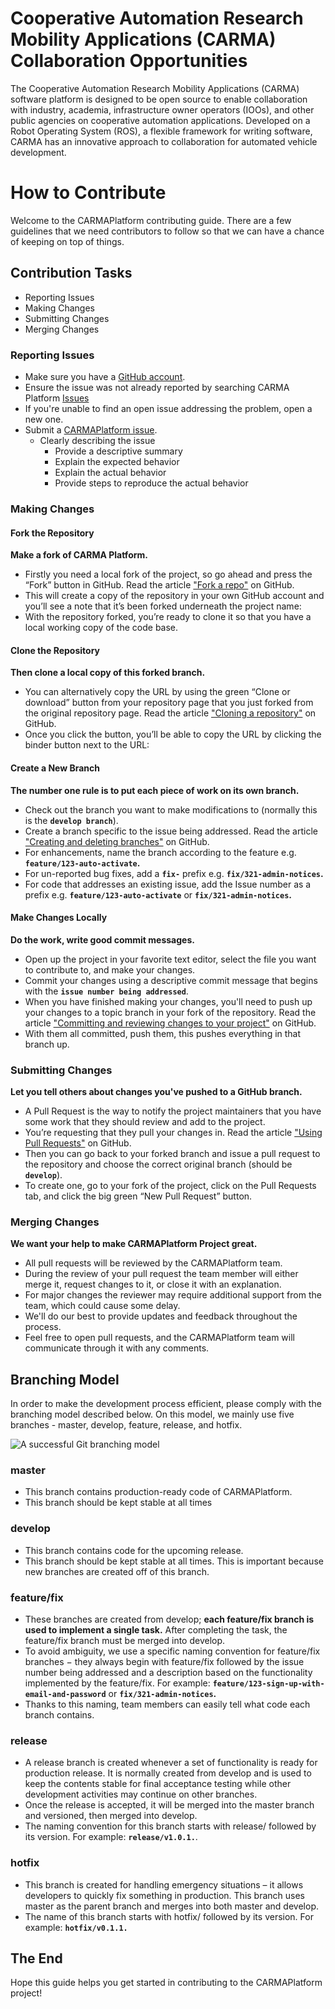 # Cooperative Automation Research Mobility Applications (CARMA) Collaboration Opportunities

The Cooperative Automation Research Mobility Applications (CARMA) software platform is designed to be open source to enable collaboration with industry, academia, infrastructure owner operators (IOOs), and other public agencies on cooperative automation applications. Developed on a Robot Operating System (ROS), a flexible framework for writing software, CARMA has an innovative approach to collaboration for automated vehicle development.

# How to Contribute 

Welcome to the CARMAPlatform contributing guide. There are a few guidelines that we need contributors to follow so that we can have a chance of keeping on top of things.

## Contribution Tasks

* Reporting Issues
* Making Changes
* Submitting Changes
* Merging Changes

### Reporting Issues

* Make sure you have a [GitHub account](https://github.com/signup/free).
* Ensure the issue was not already reported by searching CARMA Platform [Issues](https://github.com/usdot-fhwa-stol/CARMAPlatform/issues)
* If you're unable to find an open issue addressing the problem, open a new one.
* Submit a [CARMAPlatform issue](<docs/ISSUE_TEMPLATE.md>).
  * Clearly describing the issue
    * Provide a descriptive summary
    * Explain the expected behavior
    * Explain the actual behavior
    * Provide steps to reproduce the actual behavior

### Making Changes

#### Fork the Repository
**Make a fork of CARMA Platform.** 

* Firstly you need a local fork of the project, so go ahead and press the “Fork” button in GitHub. Read the article ["Fork a repo"](https://help.github.com/articles/fork-a-repo/) on GitHub.
* This will create a copy of the repository in your own GitHub account and you’ll see a note that it’s been forked underneath the project name:
* With the repository forked, you’re ready to clone it so that you have a local working copy of the code base.
 
#### Clone the Repository
**Then clone a local copy of this forked branch.**
* You can alternatively copy the URL by using the green “Clone or download” button from your repository page that you just forked from the original repository page. Read the article ["Cloning a repository"](https://help.github.com/articles/cloning-a-repository/) on GitHub. 
* Once you click the button, you’ll be able to copy the URL by clicking the binder button next to the URL:

#### Create a New Branch
**The number one rule is to put each piece of work on its own branch.**
* Check out the branch you want to make modifications to (normally this is the **`develop branch`**).
* Create a branch specific to the issue being addressed. Read the article ["Creating and deleting branches"](https://help.github.com/articles/creating-and-deleting-branches-within-your-repository/) on GitHub. 
* For enhancements, name the branch according to the feature e.g. **`feature/123-auto-activate`.**
* For un-reported bug fixes, add a **`fix-`** prefix e.g. **`fix/321-admin-notices`.**
* For code that addresses an existing issue, add the Issue number as a prefix e.g. **`feature/123-auto-activate`** or **`fix/321-admin-notices`.**

#### Make Changes Locally
**Do the work, write good commit messages.**
* Open up the project in your favorite text editor, select the file you want to contribute to, and make your changes.
* Commit your changes using a descriptive commit message that begins with the **`issue number being addressed`**.
* When you have finished making your changes, you'll need to push up your changes to a topic branch in your fork of the repository.  Read the article ["Committing and reviewing changes to your project"](https://help.github.com/desktop/guides/contributing-to-projects/committing-and-reviewing-changes-to-your-project/) on GitHub. 
* With them all committed, push them, this pushes everything in that branch up. 

### Submitting Changes
**Let you tell others about changes you've pushed to a GitHub branch.**
* A Pull Request is the way to notify the project maintainers that you have some work that they should review and add to the project. 
* You’re requesting that they pull your changes in. Read the article ["Using Pull Requests"](https://help.github.com/articles/using-pull-requests) on GitHub.
* Then you can go back to your forked branch and issue a pull request to the repository and choose the correct original branch (should be **`develop`**).
* To create one, go to your fork of the project, click on the Pull Requests tab, and click the big green “New Pull Request” button.

### Merging Changes
**We want your help to make CARMAPlatform Project great.**
* All pull requests will be reviewed by the CARMAPlatform team. 
* During the review of your pull request the team member will either merge it, request changes to it, or close it with an explanation. 
* For major changes the reviewer may require additional support from the team, which could cause some delay. 
* We'll do our best to provide updates and feedback throughout the process. 
* Feel free to open pull requests, and the CARMAPlatform team will communicate through it with any comments.

## Branching Model
In order to make the development process efficient, please comply with the branching model described below. On this model, we mainly use five branches - master, develop, feature, release, and hotfix.

![A successful Git branching model](docs/image/Git_Workflow.png)

### master
* This branch contains production-ready code of CARMAPlatform.
* This branch should be kept stable at all times

### develop
* This branch contains code for the upcoming release.
* This branch should be kept stable at all times. This is important because new branches are created off of this branch.

### feature/fix
* These branches are created from develop; **each feature/fix branch is used to implement a single task.** After completing the task, the feature/fix branch must be merged into develop.
* To avoid ambiguity, we use a specific naming convention for feature/fix branches − they always begin with feature/fix followed by the  issue number being addressed and a description based on the functionality implemented by the feature/fix. For example: **`feature/123-sign-up-with-email-and-password`** or **`fix/321-admin-notices`.**
* Thanks to this naming, team members can easily tell what code each branch contains.

### release
* A release branch is created whenever a set of functionality is ready for production release. It is normally created from develop and is used to keep the contents stable for final acceptance testing while other development activities may continue on other branches. 
* Once the release is accepted, it will be merged into the master branch and versioned, then merged into develop.
* The naming convention for this branch starts with release/ followed by its version. For example:  **`release/v1.0.1.`**.

### hotfix
* This branch is created for handling emergency situations – it allows developers to quickly fix something in production. This branch uses master as the parent branch and merges into both master and develop.
* The name of this branch starts with hotfix/ followed by its version. For example: **`hotfix/v0.1.1.`** 

## The End
Hope this guide helps you get started in contributing to the CARMAPlatform project! 
